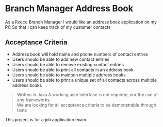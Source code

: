 Branch Manager Address Book
===========================

As a Reece Branch Manager
I would like an address book application on my PC
So that I can keep track of my customer contacts

Acceptance Criteria
-------------------

* Address book will hold name and phone numbers of contact entries
* Users should be able to add new contact entries
* Users should be able to remove existing contact entries
* Users should be able to print all contacts in an address book
* Users should be able to maintain multiple address books
* Users should be able to print a unique set of all contacts across multiple address books

> Written in Java
> A working user interface is not required, nor the use of any frameworks.  
> We are looking for all acceptance criteria to be demonstrable through tests

This project is for a job application exam.


